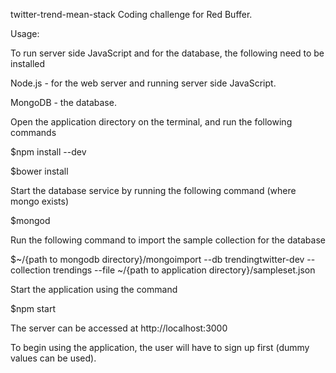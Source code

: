 twitter-trend-mean-stack
Coding challenge for Red Buffer.

Usage: 

To run server side JavaScript and for the database, the following need to be installed

Node.js - for the web server and running server side JavaScript.

MongoDB - the database.

Open the application directory on the terminal, and run the following commands

$npm install --dev 

$bower install

Start the database service by running the following command (where mongo exists)

$mongod

Run the following command to import the sample collection for the database

$~/{path to mongodb directory}/mongoimport --db trendingtwitter-dev --collection trendings --file ~/{path to application directory}/sampleset.json

Start the application using the command

$npm start

The server can be accessed at http://localhost:3000

To begin using the application, the user will have to sign up first (dummy values can be used).

